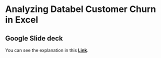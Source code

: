 # Analyzing Databel Customer Churn in Excel

## Google Slide deck
You can see the explanation in this **[Link](https://docs.google.com/presentation/d/19dddvIe4_XRkVzA2OWeHFz2huv17y069u9AaRKFAnQw/edit?usp=sharing)**.
